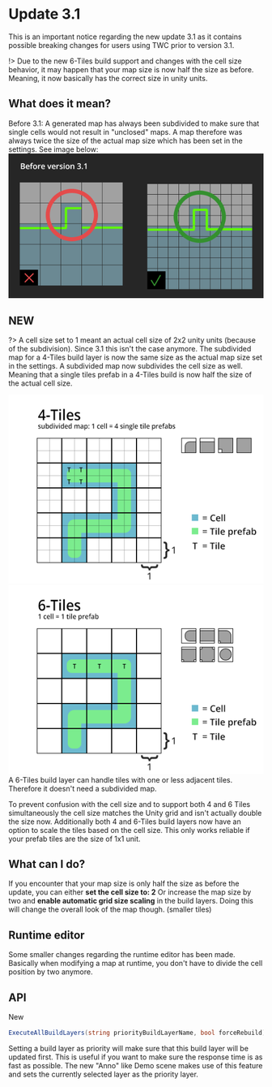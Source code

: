 # Update 3.1

This is an important notice regarding the new update 3.1 as it contains possible breaking changes for users using TWC prior to version 3.1.

!> Due to the new 6-Tiles build support and changes with the cell size behavior, it may happen that your map size is now half the size as before. Meaning, it now basically has the correct size in unity units.  
  
## What does it mean?  
Before 3.1: A generated map has always been subdivided to make sure that single cells would not result in "unclosed" maps. A map therefore was always twice the size of the actual map size which has been set in the settings. See image below:  
![old4Tiles](img/oldMapSubdivision.png)  

## NEW
?> A cell size set to 1 meant an actual cell size of 2x2 unity units (because of the subdivision). Since 3.1 this isn't the case anymore. The subdivided map for a 4-Tiles build layer is now the same size as the actual map size set in the settings. A subdivided map now subdivides the cell size as well. Meaning that a single tiles prefab in a 4-Tiles build is now half the size of the actual cell size.  
  
![new4Tiles](img/new4Tiles.png)  
![new6Tiles](img/new6Tiles.png)   
A 6-Tiles build layer can handle tiles with one or less adjacent tiles. Therefore it doesn't need a subdivided map. 
  
To prevent confusion with the cell size and to support both 4 and 6 Tiles simultaneously the cell size matches the Unity grid and isn't actually double the size now. 
Additionally both 4 and 6-Tiles build layers now have an option to scale the tiles based on the cell size. This only works reliable if your prefab tiles are the size of 1x1 unit. 
  
## What can I do?  
If you encounter that your map size is only half the size as before the update, you can either **set the cell size to: 2**
Or increase the map size by two and **enable automatic grid size scaling** in the build layers. 
Doing this will change the overall look of the map though. (smaller tiles)

  
## Runtime editor  
Some smaller changes regarding the runtime editor has been made. Basically when modifying a map at runtime, you don't have to divide the cell position by two anymore. 
  
## API  
New 
```csharp
ExecuteAllBuildLayers(string priorityBuildLayerName, bool forceRebuild)  
```  
Setting a build layer as priority will make sure that this build layer will be updated first. This is useful if you want to make sure the response time is as fast as possible. 
The new "Anno" like Demo scene makes use of this feature and sets the currently selected layer as the priority layer. 
